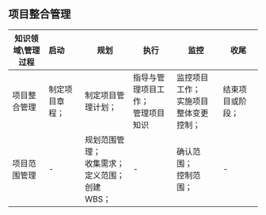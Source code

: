 ## 项目整合管理

| 知识领域\管理过程 | 启动           | 规划                                                         | 执行                                   | 监控                                       | 收尾             |
| ----------------- | :------------- | ------------------------------------------------------------ | -------------------------------------- | ------------------------------------------ | ---------------- |
| 项目整合管理      | 制定项目章程； | 制定项目管理计划；                                           | 指导与管理项目工作；<br />管理项目知识 | 监控项目工作；<br />实施项目整体变更控制； | 结束项目或阶段； |
| 项目范围管理      | -              | 规划范围管理；<br />收集需求；<br />定义范围；<br />创建WBS； | -                                      | 确认范围；<br />控制范围；                 | -                |

